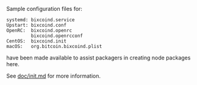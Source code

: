 Sample configuration files for:
```
systemd: bixcoind.service
Upstart: bixcoind.conf
OpenRC:  bixcoind.openrc
         bixcoind.openrcconf
CentOS:  bixcoind.init
macOS:   org.bitcoin.bixcoind.plist
```
have been made available to assist packagers in creating node packages here.

See [doc/init.md](../../doc/init.md) for more information.
